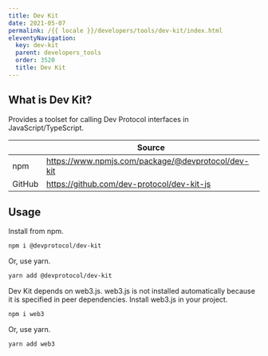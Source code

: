 ```yaml
---
title: Dev Kit
date: 2021-05-07
permalink: /{{ locale }}/developers/tools/dev-kit/index.html
eleventyNavigation:
  key: dev-kit
  parent: developers_tools
  order: 3520
  title: Dev Kit
---
```


## What is Dev Kit?

Provides a toolset for calling Dev Protocol interfaces in JavaScript/TypeScript.

|        | Source                                             |
| ------ | -------------------------------------------------- |
| npm    | https://www.npmjs.com/package/@devprotocol/dev-kit |
| GitHub | https://github.com/dev-protocol/dev-kit-js         |

## Usage

Install from npm.

```bash
npm i @devprotocol/dev-kit
```

Or, use yarn.

```bash
yarn add @devprotocol/dev-kit
```

Dev Kit depends on web3.js. web3.js is not installed automatically because it is specified in peer dependencies. Install web3.js in your project.

```bash
npm i web3
```

Or, use yarn.

```bash
yarn add web3
```
